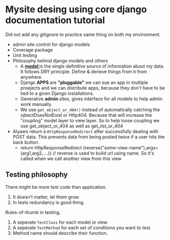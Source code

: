# Mysite desing using core django documentation tutorial

Did not add any gitignore to practice same thing on both my environment.
* admin site control for django models
* Coverage package
* Unit testing 
* Philosophy behind django models and others
    * A <strong><u> model </u></strong> is the single definitive source of information about my data. It follows DRY principle. Define & derieve things from it from anywhere.
    * Django <strong> APPS </strong> are <strong> "pluggable" </strong> we can sue an app in multiple proejects and we can distribute apps, because they don't have to be tied to a given Django installations.
    * Generative <strong> admin </strong> sites, gives interface for all models to help admin work manually.
    * We use `get_object_or_404()` instead of automatically catching the ojbectDoesNotExist or Http404. Because that will increase the "coupling" model layer to view layer. So to help loose coupling we use get_object_or_404 as well as get_list_or_404
* Alyaws return a `HttpResponseRedirect` after successfully dealing with POST data. This prevents data from being posted twice if a user hits the back button. 
    * return HttpResponseRedirect (reverse("some-view-name"),args=(arg1,arg2,....)) // reverse is used to build url using name. So it's called when we call another view from this view


## Testing philosophy
There might be more test code than application.
1) It doesn't matter, let them grow.
2) In tests redundancy is good thing.

Rules-of-thumb in testing,
1) A seperate `TestClass` for each model or view
2) A seperate `TestMethod` for each set of conditions you want to test.
3) Method name should describe their function.
